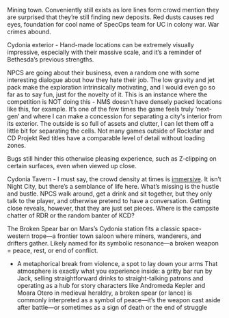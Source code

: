 Mining town. Conveniently still exists as lore lines form crowd mention they are surprised that they’re still finding new deposits.
Red dusts causes red eyes, foundation for cool name of SpecOps team for UC in colony war. War crimes abound.

Cydonia exterior - Hand-made locations can be extremely visually impressive, especially with their massive scale, and it’s a reminder of Bethesda’s previous strengths. 

NPCS are going about their business, even a random one with some interesting dialogue about how they hate their job. The low gravity and jet pack make the exploration intrinsically motivating, and I would even go so far as to say fun, just for the novelty of it. This is an instance where the competition is NOT doing this - NMS doesn’t have densely packed locations like this, for example. It’s one of the few times the game feels truly ‘next-gen’ and where I can make a concession for separating a city's interior from its exterior. The outside is so full of assets and clutter, I can let them off a little bit for separating the cells. Not many games outside of Rockstar and CD Projekt Red titles have a comparable level of detail without loading zones.

Bugs still hinder this otherwise pleasing experience, such as Z-clipping on certain surfaces, even when viewed up close. 

Cydonia Tavern - I must say, the crowd density at times is [immersive](Presentation/Immersion.md). It isn’t Night City, but there’s a semblance of life here. What’s missing is the hustle and bustle. NPCS walk around, get a drink and sit together, but they only talk to the player, and otherwise pretend to have a conversation. Getting close reveals, however, that they are just set pieces. Where is the campsite chatter of RDR or the random banter of KCD?

The Broken Spear bar on Mars’s Cydonia station fits a classic space-western trope—a frontier town saloon where miners, wanderers, and drifters gather. Likely named for its symbolic resonance—a broken weapon = peace, rest, or end of conflict.
- A metaphorical break from violence, a spot to lay down your arms
That atmosphere is exactly what you experience inside: a gritty bar run by Jack, selling straightforward drinks to straight-talking patrons and operating as a hub for story characters like Andromeda Kepler and Moara Otero
in medieval heraldry, a broken spear (or lance) is commonly interpreted as a symbol of peace—it’s the weapon cast aside after battle—or sometimes as a sign of death or the end of struggle